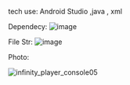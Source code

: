 tech use:  Android Studio ,java , xml

Dependecy:
![image](https://github.com/user-attachments/assets/6dc5f804-216d-489e-a6e9-5a450d240823)

File Str:
![image](https://github.com/user-attachments/assets/2774be29-6847-4037-a671-85edd8a520ae)

Photo:

![infinity_player_console05](https://github.com/user-attachments/assets/68e3e810-b1f7-4ca2-a1d3-1e609c72da0a)



